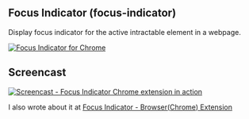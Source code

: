 Focus Indicator (focus-indicator)
---

Display focus indicator for the active intractable element in a webpage.

[![Focus Indicator for Chrome](http://i.imgur.com/m6gHC4g.png)](https://chrome.google.com/webstore/detail/heeoeadndnhebmfebjccbhmccmaoedlf/publish-delayed?hl=en-US)

## Screencast

<a href="https://www.youtube.com/watch?v=r-AYcPC-Dsg" title="Screencast - Focus Indicator Chrome extension in action">
  <img src="http://i.imgur.com/qqEXCal.png" alt="Screencast - Focus Indicator Chrome extension in action" style="display: block; max-width:100%; margin: auto"/>
</a>

I also wrote about it at [Focus Indicator - Browser(Chrome) Extension](https://sarbbottam.github.io/accessibility,/javascript,/browser/extension/2016/06/17/focus-indicator-browser-extension/)
